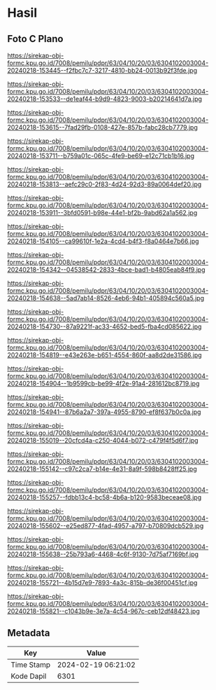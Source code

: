 # Hasil

## Foto C Plano

https://sirekap-obj-formc.kpu.go.id/7008/pemilu/pdpr/63/04/10/20/03/6304102003004-20240218-153445--f2fbc7c7-3217-4810-bb24-0013b92f3fde.jpg

https://sirekap-obj-formc.kpu.go.id/7008/pemilu/pdpr/63/04/10/20/03/6304102003004-20240218-153533--de1eaf44-b9d9-4823-9003-b20214641d7a.jpg

https://sirekap-obj-formc.kpu.go.id/7008/pemilu/pdpr/63/04/10/20/03/6304102003004-20240218-153615--7fad29fb-0108-427e-857b-fabc28cb7779.jpg

https://sirekap-obj-formc.kpu.go.id/7008/pemilu/pdpr/63/04/10/20/03/6304102003004-20240218-153711--b759a01c-065c-4fe9-be69-e12c71cb1b16.jpg

https://sirekap-obj-formc.kpu.go.id/7008/pemilu/pdpr/63/04/10/20/03/6304102003004-20240218-153813--aefc29c0-2f83-4d24-92d3-89a0064def20.jpg

https://sirekap-obj-formc.kpu.go.id/7008/pemilu/pdpr/63/04/10/20/03/6304102003004-20240218-153911--3bfd0591-b98e-44e1-bf2b-9abd62a1a562.jpg

https://sirekap-obj-formc.kpu.go.id/7008/pemilu/pdpr/63/04/10/20/03/6304102003004-20240218-154105--ca99610f-1e2a-4cd4-b4f3-f8a0464e7b66.jpg

https://sirekap-obj-formc.kpu.go.id/7008/pemilu/pdpr/63/04/10/20/03/6304102003004-20240218-154342--04538542-2833-4bce-bad1-b4805eab84f9.jpg

https://sirekap-obj-formc.kpu.go.id/7008/pemilu/pdpr/63/04/10/20/03/6304102003004-20240218-154638--5ad7ab14-8526-4eb6-94b1-405894c560a5.jpg

https://sirekap-obj-formc.kpu.go.id/7008/pemilu/pdpr/63/04/10/20/03/6304102003004-20240218-154730--87a9221f-ac33-4652-bed5-fba4cd085622.jpg

https://sirekap-obj-formc.kpu.go.id/7008/pemilu/pdpr/63/04/10/20/03/6304102003004-20240218-154819--e43e263e-b651-4554-860f-aa8d2de31586.jpg

https://sirekap-obj-formc.kpu.go.id/7008/pemilu/pdpr/63/04/10/20/03/6304102003004-20240218-154904--1b9599cb-be99-4f2e-91a4-281612bc8719.jpg

https://sirekap-obj-formc.kpu.go.id/7008/pemilu/pdpr/63/04/10/20/03/6304102003004-20240218-154941--87b6a2a7-397a-4955-8790-ef8f637b0c0a.jpg

https://sirekap-obj-formc.kpu.go.id/7008/pemilu/pdpr/63/04/10/20/03/6304102003004-20240218-155019--20cfcd4a-c250-4044-b072-c479f4f5d6f7.jpg

https://sirekap-obj-formc.kpu.go.id/7008/pemilu/pdpr/63/04/10/20/03/6304102003004-20240218-155142--c97c2ca7-b14e-4e31-8a9f-598b8428ff25.jpg

https://sirekap-obj-formc.kpu.go.id/7008/pemilu/pdpr/63/04/10/20/03/6304102003004-20240218-155257--fdbb13c4-bc58-4b6a-b120-9583beceae08.jpg

https://sirekap-obj-formc.kpu.go.id/7008/pemilu/pdpr/63/04/10/20/03/6304102003004-20240218-155602--e25ed877-4fad-4957-a797-b70809dcb529.jpg

https://sirekap-obj-formc.kpu.go.id/7008/pemilu/pdpr/63/04/10/20/03/6304102003004-20240218-155638--25b793a6-4468-4c6f-9130-7d75af7169bf.jpg

https://sirekap-obj-formc.kpu.go.id/7008/pemilu/pdpr/63/04/10/20/03/6304102003004-20240218-155721--4b15d7e9-7893-4a3c-815b-de36f00451cf.jpg

https://sirekap-obj-formc.kpu.go.id/7008/pemilu/pdpr/63/04/10/20/03/6304102003004-20240218-155821--c1043b9e-3e7a-4c54-967c-ceb12df48423.jpg


## Metadata

| Key        | Value               |
| ---------- | ------------------- |
| Time Stamp | 2024-02-19 06:21:02 |
| Kode Dapil | 6301                |



